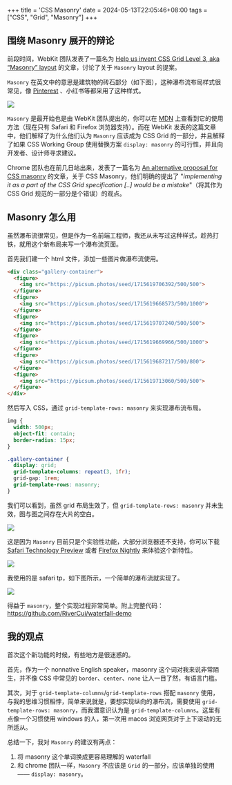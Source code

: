 +++
title = 'CSS Masonry'
date = 2024-05-13T22:05:46+08:00
tags = ["CSS", "Grid", "Masonry"]
+++

## 围绕 Masonry 展开的辩论

前段时间，WebKit 团队发表了一篇名为 [Help us invent CSS Grid Level 3, aka “Masonry” layout](https://webkit.org/blog/15269/help-us-invent-masonry-layouts-for-css-grid-level-3/) 的文章，讨论了关于 `Masonry` layout 的提案。

`Masonry` 在英文中的意思是建筑物的砖石部分（如下图），这种瀑布流布局样式很常见，像 [Pinterest](https://www.pinterest.com/) 、小红书等都采用了这种样式。

![](https://cyl-blog-image.oss-cn-shenzhen.aliyuncs.com/img/202405132239973.png)

`Masonry` 是最开始也是由 WebKit 团队提出的，你可以在 [MDN](https://developer.mozilla.org/en-US/docs/Web/CSS/CSS_Grid_Layout/Masonry_Layout) 上查看到它的使用方法（现在只有 Safari 和 Firefox 浏览器支持）。而在 WebKit 发表的这篇文章中，他们解释了为什么他们认为 `Masonry` 应该成为 CSS Grid 的一部分，并且解释了如果 CSS Working Group 使用替换方案 `display: masonry` 的可行性，并且向开发者、设计师寻求建议。

Chrome 团队也在前几日站出来，发表了一篇名为 [An alternative proposal for CSS masonry](https://developer.chrome.com/blog/masonry) 的文章，关于 CSS Masonry，他们明确的提出了 "*implementing it as a part of the CSS Grid specification [..] would be a mistake*"（将其作为 CSS Grid 规范的一部分是个错误）的观点。

## Masonry 怎么用

虽然瀑布流很常见，但是作为一名前端工程师，我还从未写过这种样式，趁热打铁，就用这个新布局来写一个瀑布流页面。

首先我们建一个 html 文件，添加一些图片做瀑布流使用。

```html
<div class="gallery-container">
  <figure>
    <img src="https://picsum.photos/seed/1715619706392/500/500">
  </figure>
  <figure>
    <img src="https://picsum.photos/seed/1715619668573/500/1000">
  </figure>
  <figure>
    <img src="https://picsum.photos/seed/1715619707240/500/500">
  </figure>
  <figure>
    <img src="https://picsum.photos/seed/1715619669966/500/1000">
  </figure>
  <figure>
    <img src="https://picsum.photos/seed/1715619687217/500/800">
  </figure>
  <figure>
    <img src="https://picsum.photos/seed/1715619713060/500/500">
  </figure>
</div>
```

然后写入 CSS，通过 `grid-template-rows: masonry` 来实现瀑布流布局。

```css
img {
  width: 500px;
  object-fit: contain;
  border-radius: 15px;
}

.gallery-container {
  display: grid;
  grid-template-columns: repeat(3, 1fr);
  grid-gap: 1rem;
  grid-template-rows: masonry;
}
```

我们可以看到，虽然 grid 布局生效了，但 `grid-template-rows: masonry` 并未生效，图与图之间存在大片的空白。

![](https://cyl-blog-image.oss-cn-shenzhen.aliyuncs.com/img/202405140105846.png)

这是因为 `Masonry` 目前只是个实验性功能，大部分浏览器还不支持，你可以下载 [Safari Technology Preview](https://developer.apple.com/safari/resources/) 或者 [Firefox Nightly](https://www.mozilla.org/zh-CN/firefox/channel/desktop/) 来体验这个新特性。

![](https://cyl-blog-image.oss-cn-shenzhen.aliyuncs.com/img/202405140030982.png)

我使用的是 safari tp，如下图所示，一个简单的瀑布流就实现了。

![](https://cyl-blog-image.oss-cn-shenzhen.aliyuncs.com/img/202405140106121.png)

得益于 `masonry`，整个实现过程非常简单。附上完整代码：https://github.com/RiverCui/waterfall-demo


## 我的观点

首次这个新功能的时候，有些地方是很迷惑的。

首先，作为一个 nonnative English speaker，masonry 这个词对我来说非常陌生，并不像 CSS 中常见的 `border`、`center`、`none` 让人一目了然，有语言门槛。

其次，对于 `grid-template-columns`/`grid-template-rows` 搭配 `masonry` 使用，与我的思维习惯相悖，简单来说就是，要想实现纵向的瀑布流，需要使用 `grid-template-rows: masonry`，而我潜意识认为是 `grid-template-columns`。这里有点像一个习惯使用 windows 的人，第一次用 macos 浏览网页对于上下滚动的无所适从。

总结一下，我对 `Masonry` 的建议有两点：
1. 将 masonry 这个单词换成更容易理解的 waterfall
2. 和 chrome 团队一样，`Masonry` 不应该是 `Grid` 的一部分，应该单独的使用 —— `display: masonry`。
